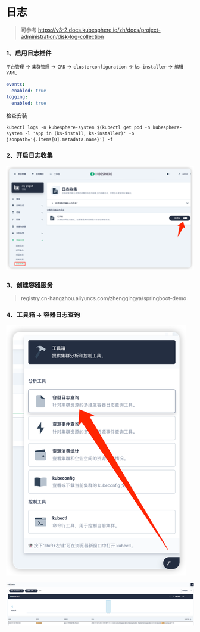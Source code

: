 # 日志

> 可参考 https://v3-2.docs.kubesphere.io/zh/docs/project-administration/disk-log-collection

### 1、启用日志插件

`平台管理` -> `集群管理` -> `CRD` -> `clusterconfiguration` -> `ks-installer` -> `编辑YAML`

```yaml
events:
  enabled: true
logging:
  enabled: true
```

检查安装

```shell
kubectl logs -n kubesphere-system $(kubectl get pod -n kubesphere-system -l 'app in (ks-install, ks-installer)' -o jsonpath='{.items[0].metadata.name}') -f
```

### 2、开启日志收集

![img.png](images/kubesphere-log-01.png)

### 3、创建容器服务

> registry.cn-hangzhou.aliyuncs.com/zhengqingya/springboot-demo

### 4、工具箱 -> 容器日志查询

![img.png](images/kubesphere-log-02.png)

![img.png](images/kubesphere-log-03.png)
